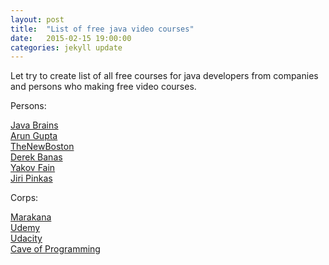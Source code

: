 ```yaml
---
layout: post
title:  "List of free java video courses"
date:   2015-02-15 19:00:00
categories: jekyll update
---
```


Let try to create list of all free courses for java developers from companies and persons who making free video courses.



Persons:  

<a href="/library/java_brains/">Java Brains</a><br/>
<a href="/library/arun_gupta/">Arun Gupta</a><br/>
<a href="/library/thenewboston/java/">TheNewBoston</a><br/>
<a href="/library/derek_banas/java/">Derek Banas</a><br/>
<a href="/library/yakov_fain/java/">Yakov Fain</a><br/>
<a href="/library/jiri_pinkas/java/">Jiri Pinkas</a><br/>
 
Corps:  

<a href="/library/marakana/java/">Marakana</a><br/>
<a href="/library/udemy/java/free/">Udemy</a><br/>
<a href="/library/udacity/java/free/">Udacity</a><br/>
<a href="/library/cave-of-programming/java/">Cave of Programming</a><br/>
